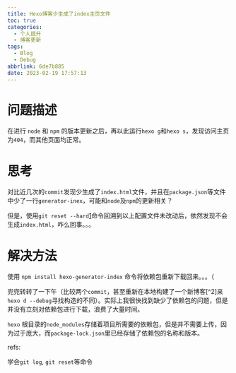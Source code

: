 ```yaml
---
title: Hexo博客少生成了index主页文件
toc: true
categories:
  - 个人提升
  - 博客更新
tags:
  - Blog
  - Debug
abbrlink: 6de7b885
date: 2023-02-19 17:57:13
---
```


# 问题描述

在进行 `node` 和 `npm` 的版本更新之后，再以此运行`hexo g`和`hexo s`，发现访问主页为`404`，而其他页面均正常。

# 思考

对比近几次的`commit`发现少生成了`index.html`文件，并且在`package.json`等文件中少了一行`generator-inex`，可能和`node`及`npm`的更新相关？

但是，使用`git reset --hard`[1]命令回溯到以上配置文件未改动后，依然发现不会生成`index.html`，咋么回事。。。


# 解决方法

使用 `npm install hexo-generator-index` 命令将依赖包重新下载回来。。。（

兜兜转转了一下午（比较两个`commit`，甚至重新在本地构建了一个新博客[^2]来`hexo d --debug`寻找构造的不同）。实际上我很快找到缺少了依赖包的问题，但是并没有立刻对依赖包进行下载，浪费了大量时间。

`hexo` 根目录的`node_modules`存储着项目所需要的依赖包，但是并不需要上传，因为过于庞大，而`package-lock.json`里已经存储了依赖包的名称和版本。

refs:

学会`git log`, `git reset`等命令

[1]: https://blog.csdn.net/luobeihai/article/details/128171764?utm_medium=distribute.pc_relevant.none-task-blog-2~default~baidujs_baidulandingword~default-1-128171764-blog-108067196.pc_relevant_vip_default&spm=1001.2101.3001.4242.1&utm_relevant_index=4

[2]: https://cloud.tencent.com/developer/article/1173652#:~:text=Hexo%2Bgithub%E6%90%AD%E5%BB%BA%E4%B8%AA%E4%BA%BA%E5%8D%9A%E5%AE%A2%E7%8E%AF%E5%A2%83%E9%85%8D%E7%BD%AE%E5%92%8C%E5%8F%91%E5%B8%83%EF%BC%88%E5%9B%BE%E6%96%87%E8%AF%A6%E8%A7%A3%EF%BC%89%201%202.1%20Hexo%E8%AE%BE%E7%BD%AE%20%E8%BF%99%E4%B8%AA%E5%85%B6%E5%AE%9E%E5%B0%B1%E6%98%AF%E5%8D%9A%E5%AE%A2%E6%A0%B9%E7%9B%AE%E5%BD%95%E4%B8%8B%E7%9A%84%20_config.yml%20%E6%96%87%E4%BB%B6%EF%BC%8C%E4%B8%BB%E8%A6%81%E6%98%AF%E5%AF%B9Hexo%E7%9A%84%E9%85%8D%E7%BD%AE%E4%BB%A5%E5%8F%8A%E7%AB%99%E7%82%B9%E7%9A%84%E7%9B%B8%E5%85%B3%E9%85%8D%E7%BD%AE%EF%BC%8C%E4%B8%8B%E9%9D%A2%E5%BC%80%E5%A7%8B%E8%BF%9B%E8%A1%8C%E5%88%86%E6%AE%B5%E8%AF%A6%E7%BB%86%E7%9A%84%E8%AF%B4%E6%98%8E%201%EF%BC%89,...%204%205.2%20%E6%B7%BB%E5%8A%A0SSH%20Key%20%E6%B3%A8%E5%86%8C%E5%AE%8C%E4%BB%A5%E5%90%8E%EF%BC%8C%E4%B8%BA%E4%BA%86%E8%AE%A9%E6%88%91%E4%BB%AC%E7%9A%84%E7%94%B5%E8%84%91%E8%83%BD%E7%9B%B4%E6%8E%A5%E5%85%8D%E5%AF%86%E7%A0%81%E9%80%9A%E8%BF%87SSH%E8%AE%BF%E9%97%AEGitHub%EF%BC%8C%E9%9C%80%E8%A6%81%E5%B0%86%E6%88%91%E4%BB%AC%E7%9A%84SSH%20Key%E6%B7%BB%E5%8A%A0%E5%88%B0GitHub%E4%B8%8A%E3%80%82%20

